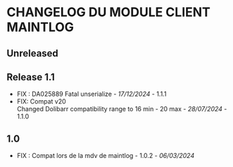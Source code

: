 # CHANGELOG DU MODULE CLIENT MAINTLOG

## Unreleased



## Release 1.1

- FIX : DA025889 Fatal unserialize - *17/12/2024* - 1.1.1
- FIX: Compat v20  
  Changed Dolibarr compatibility range to 16 min - 20 max - *28/07/2024* - 1.1.0

## 1.0

-  FIX : Compat lors de la mdv de maintlog - 1.0.2 - *06/03/2024* 
